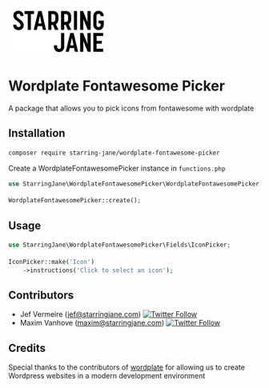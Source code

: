 ![Starring Jane](logo.png)

# Wordplate Fontawesome Picker

A package that allows you to pick icons from fontawesome with wordplate

## Installation

```sh
composer require starring-jane/wordplate-fontawesome-picker
```

Create a WordplateFontawesomePicker instance in `functions.php`

```php
use StarringJane\WordplateFontawesomePicker\WordplateFontawesomePicker;

WordplateFontawesomePicker::create();
```

## Usage

```php
use StarringJane\WordplateFontawesomePicker\Fields\IconPicker;

IconPicker::make('Icon')
    ->instructions('Click to select an icon');
```

## Contributors

* Jef Vermeire (jef@starringjane.com) [![Twitter Follow](https://img.shields.io/twitter/follow/JefVermeire.svg?style=social&logo=twitter&label=Follow)](https://twitter.com/JefVermeire)
* Maxim Vanhove (maxim@starringjane.com) [![Twitter Follow](https://img.shields.io/twitter/follow/MrMaximVanhove.svg?style=social&logo=twitter&label=Follow)](https://twitter.com/MrMaximVanhove)

## Credits

Special thanks to the contributors of [wordplate](https://github.com/wordplate/wordplate) for allowing us to create Wordpress websites in a modern development environment
